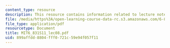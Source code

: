 ```yaml
---
content_type: resource
description: This resource contains information related to lecture notes.
file: /media/https%3A/open-learning-course-data-rc.s3.amazonaws.com/6-831-user-interface-design-and-implementation-spring-2011/899affdd8804fff0721c59e94f057f11_MIT6_831S11_lec08.pdf
file_type: application/pdf
resourcetype: Document
title: MIT6_831S11_lec08.pdf
uid: 899affdd-8804-fff0-721c-59e94f057f11
---
```

